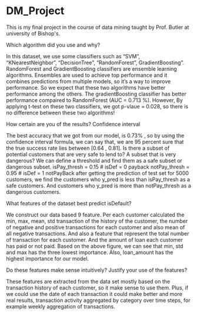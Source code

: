 # DM_Project

This is my final project in the course of data mining taught by Prof. Butler at university of Bishop's. 

Which algorithm did you use and why?

In this dataset, we use some classifiers such as “SVM”, “KNearestNeighbor”, “DecisionTree”,
“RandomForest”, GradientBoosting”. RandomForest and GradientBoosting classifiers are ensemble
learning algorithms.
Ensembles are used to achieve top performance and it combines predictions from multiple models, so it’s
a way to improve performance. So we expect that these two algorithms have better performance among
the others. The gradientBoosting classifier has better performance compaired to RandomForest (AUC =
0.713 %). However, By applying t-test on these two classifiers, we got p-vlaue = 0.028, so there is no
difference between these two algorithms!


How certain are you of the results? Confidence interval

The best accuracy that we got from our model, is 0.73% , so by using the confidence interval formula, we
can say that, we are 95 percent sure that the true success rate lies between [0.64 , 0.81].
Is there a subset of potential customers that are very safe to lend to? A subset that is very dangerous?
We can define a threshold and find them as a safe subset or dangerous subset.
isPay_thresh = 0.15 # isDef = 0 payback
notPay_thresh = 0.95 # isDef = 1 notPayBack
after getting the prediction of test set for 5000 customers, we find the customers who y_pred is less than
isPay_thresh as a safe customers. And customers who y_pred is more than notPay_thresh as a dangerous
customers.



What features of the dataset best predict isDefault?

We construct our data based 9 feature. Per each customer calculated the min, max, mean, std transaction
of the history of the customer, the number of negative and positive transactions for each customer and
also mean of all negative transactions. And also a feature that represent the total number of transaction
for each customer. And the amount of loan each customer has paid or not paid.
Based on the above figure, we can see that min, std and max has the three lowest importance.
Also, loan_amount has the highest importance for our model.


Do these features make sense intuitively? Justify your use of the features?

These features are extracted from the data set mostly based on the transaction history of each customer,
so it make sense to use them. Plus, if we could use the date of each transaction it could make better and
more real results, transaction activity aggregated by category over time steps, for example weekly
aggregation of transactions.
